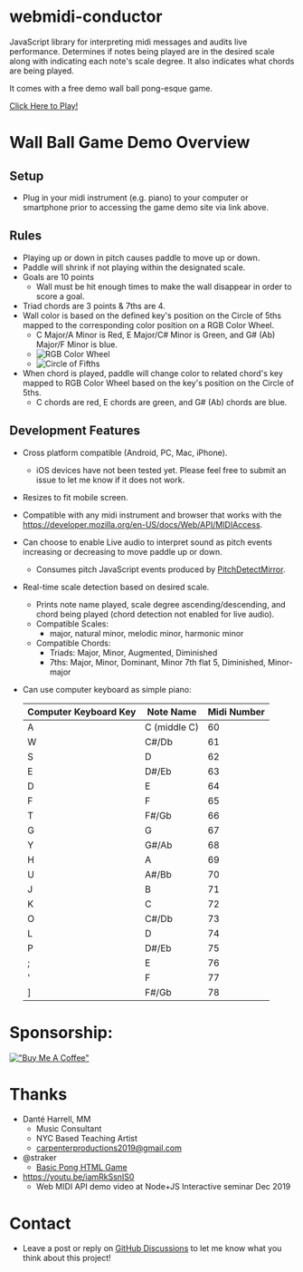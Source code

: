 # webmidi-conductor
JavaScript library for interpreting midi messages and audits live performance. Determines if notes being played are in the desired scale along with indicating each note's scale degree. It also indicates what chords are being played.

It comes with a free demo wall ball pong-esque game.

[Click Here to Play!](https://www.pauljuneauengineer.com/webmidi-conductor/)

# Wall Ball Game Demo Overview

## Setup 

* Plug in your midi instrument (e.g. piano) to your computer or smartphone prior to accessing the game demo site via link above.  

## Rules

* Playing up or down in pitch causes paddle to move up or down.
* Paddle will shrink if not playing within the designated scale.
* Goals are 10 points 
   * Wall must be hit enough times to make the wall disappear in order to score a goal.
* Triad chords are 3 points & 7ths are 4.
* Wall color is based on the defined key's position on the Circle of 5ths mapped to the corresponding color position on a RGB Color Wheel.
   * C Major/A Minor is Red, E Major/C# Minor is Green, and G# (Ab) Major/F Minor is blue.
   * ![RGB Color Wheel](https://www.w3schools.com/colors/pic_rgb_wheel.gif)
   * ![Circle of Fifths](https://upload.wikimedia.org/wikipedia/commons/thumb/3/33/Circle_of_fifths_deluxe_4.svg/600px-Circle_of_fifths_deluxe_4.svg.png)
* When chord is played, paddle will change color to related chord's key mapped to RGB Color Wheel based on the key's position on the Circle of 5ths.
   * C chords are red, E chords are green, and G# (Ab) chords are blue.

## Development Features

* Cross platform compatible (Android, PC, Mac, iPhone).
   * iOS devices have not been tested yet. Please feel free to submit an issue to let me know if it does not work.
* Resizes to fit mobile screen.
* Compatible with any midi instrument and browser that works with the https://developer.mozilla.org/en-US/docs/Web/API/MIDIAccess.
* Can choose to enable Live audio to interpret sound as pitch events increasing or decreasing to move paddle up or down.
   * Consumes pitch JavaScript events produced by [PitchDetectMirror](https://github.com/pauljuneau/PitchDetectMirror).
* Real-time scale detection based on desired scale.
   * Prints note name played, scale degree ascending/descending, and chord being played (chord detection not enabled for live audio).
   * Compatible Scales:
      *  major, natural minor, melodic minor, harmonic minor
   * Compatible Chords:
      * Triads: Major, Minor, Augmented, Diminished
      * 7ths: Major, Minor, Dominant, Minor 7th flat 5, Diminished, Minor-major 
* Can use computer keyboard as simple piano:
   
   Computer Keyboard Key | Note Name | Midi Number
   ------------ | ------------- | -------------
   A | C (middle C) | 60
   W | C#/Db | 61
   S | D | 62
   E | D#/Eb | 63
   D | E | 64
   F | F | 65
   T | F#/Gb | 66
   G | G | 67
   Y | G#/Ab | 68
   H | A | 69
   U | A#/Bb | 70
   J | B | 71
   K | C | 72
   O | C#/Db | 73
   L | D | 74
   P | D#/Eb | 75
   ; | E | 76
   ' | F | 77
   ] | F#/Gb | 78  

# Sponsorship:

[!["Buy Me A Coffee"](https://www.buymeacoffee.com/assets/img/custom_images/orange_img.png)](https://www.buymeacoffee.com/classicantique)


# Thanks

* Danté Harrell, MM
   * Music Consultant
   * NYC Based Teaching Artist
   * carpenterproductions2019@gmail.com
* @straker
   * [Basic Pong HTML Game](https://gist.github.com/straker/81b59eecf70da93af396f963596dfdc5)
* https://youtu.be/iamRkSsnIS0
   * Web MIDI API demo video at Node+JS Interactive seminar Dec 2019

# Contact

* Leave a post or reply on [GitHub Discussions](https://github.com/pauljuneau/webmidi-conductor/discussions) to let me know what you think about this project!

